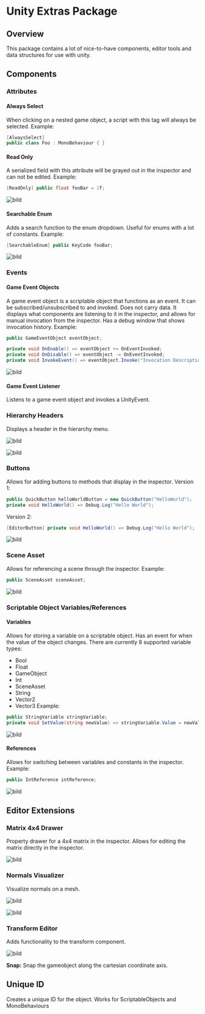 # Unity Extras Package
## Overview
This package contains a lot of nice-to-have components, editor tools and data structures for use with unity.
## Components
### Attributes
#### Always Select
When clicking on a nested game object, a script with this tag will always be selected. Example:
```cs
[AlwaysSelect]
public class Foo : MonoBehaviour { }
```
#### Read Only
A serialized field with this attribute will be grayed out in the inspector and can not be edited. Example:
```cs
[ReadOnly] public float fooBar = 1f;
```
![bild](https://github.com/Fusion1013/unity-extras-package/assets/35802522/fdab01f7-d264-4c68-9750-05a9bf4dea26)
#### Searchable Enum
Adds a search function to the enum dropdown. Useful for enums with a lot of constants. Example:
```cs
[SearchableEnum] public KeyCode fooBar;
```
![bild](https://github.com/Fusion1013/unity-extras-package/assets/35802522/811db32f-d1c1-4b3d-83de-6ef5254812e6)
### Events
#### Game Event Objects
A game event object is a scriptable object that functions as an event. It can be subscribed/unsubscribed to and invoked. Does not carry data.
It displays what components are listening to it in the inspector, and allows for manual invocation from the inspector. Has a debug window that shows invocation history. Example:
```cs
public GameEventObject eventObject;

private void OnEnable() => eventObject += OnEventInvoked;
private void OnDisable() => eventObject -= OnEventInvoked;
private void InvokeEvent() => eventObject.Invoke("Invocation Description");
```
![bild](https://github.com/Fusion1013/unity-extras-package/assets/35802522/a28c6f5b-30ae-4618-bee0-9fe1c9f83ba6)
#### Game Event Listener
Listens to a game event object and invokes a UnityEvent.
### Hierarchy Headers
Displays a header in the hierarchy menu.

![bild](https://github.com/Fusion1013/unity-extras-package/assets/35802522/74489d43-5b48-4b8d-b7a1-200cdf9f95e8)

![bild](https://github.com/Fusion1013/unity-extras-package/assets/35802522/ea8d7b78-7fc5-4025-a7ba-2561573839ec)
### Buttons
Allows for adding buttons to methods that display in the inspector. Version 1:
```cs
public QuickButton helloWorldButton = new QuickButton("HelloWorld");
private void HelloWorld() => Debug.Log("Hello World");
```
Version 2:
```cs
[EditorButton] private void HelloWorld() => Debug.Log("Hello World");
```
![bild](https://github.com/Fusion1013/unity-extras-package/assets/35802522/8568d8aa-ad08-4fe5-a849-44cf80f23ff9)
### Scene Asset
Allows for referencing a scene through the inspector. Example:
```cs
public SceneAsset sceneAsset;
```
![bild](https://github.com/Fusion1013/unity-extras-package/assets/35802522/c1bc26bc-48d3-45e6-b64a-9537082a0dff)
### Scriptable Object Variables/References
#### Variables
Allows for storing a variable on a scriptable object. Has an event for when the value of the object changes. There are currently 8 supported variable types:
- Bool
- Float
- GameObject
- Int
- SceneAsset
- String
- Vector2
- Vector3
Example:
```cs
public StringVariable stringVariable;
private void SetValue(string newValue) => stringVariable.Value = newValue;
```
![bild](https://github.com/Fusion1013/unity-extras-package/assets/35802522/2e0f3c97-bf1f-4c2a-9c85-ceca2f3b1868)
#### References
Allows for switching between variables and constants in the inspector. Example:
```cs
public IntReference intReference;
```
![bild](https://github.com/Fusion1013/unity-extras-package/assets/35802522/91a8320e-1c89-4744-81fc-b848060f5333)
## Editor Extensions
### Matrix 4x4 Drawer
Property drawer for a 4x4 matrix in the inspector. Allows for editing the matrix directly in the inspector.

![bild](https://github.com/Fusion1013/unity-extras-package/assets/35802522/17d49662-3319-4cf2-9342-1b8f6f7851ac)
### Normals Visualizer
Visualize normals on a mesh.

![bild](https://github.com/Fusion1013/unity-extras-package/assets/35802522/16165006-a0ed-4c9b-8dcb-373f917e372a)

![bild](https://github.com/Fusion1013/unity-extras-package/assets/35802522/9dcf33a2-94d0-467e-83b5-8cddfaa7f883)
### Transform Editor
Adds functionality to the transform component.

![bild](https://github.com/Fusion1013/unity-extras-package/assets/35802522/d59fa2e2-0cdf-415e-948f-8f77947cc1e3)

**Snap:** Snap the gameobject along the cartesian coordinate axis.

## Unique ID
Creates a unique ID for the object. Works for ScriptableObjects and MonoBehaviours